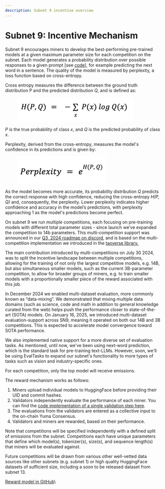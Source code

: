 ```yaml
---
description: Subnet 9 incentive overview
---
```


# Subnet 9: Incentive Mechanism

Subnet 9 encourages miners to develop the best-performing pre-trained models at a given maximum parameter size for each competition on the subnet. Each model generates a probability distribution over possible responses to a given prompt \[see [code](https://github.com/macrocosm-os/pretraining/blob/52962cf006952b9df42488194165225bc1b8d667/pretrain/validation.py#L142)], for example predicting the next word in a sentence. The quality of the model is measured by perplexity, a loss function based on cross-entropy.

Cross entropy measures the difference between the ground truth distribution P and the predicted distribution _Q_, and is defined as:

<figure><img src="../../.gitbook/assets/Screenshot 2025-03-05 at 16.35.16.png" alt="" width="375"><figcaption></figcaption></figure>

_P_ is the true probability of class _x_, and _Q_ is the predicted probability of class _x_.

Perplexity, derived from the cross-entropy, measures the model's confidence in its predictions and is given by:

<figure><img src="../../.gitbook/assets/Screenshot 2025-03-05 at 16.35.21.png" alt="" width="288"><figcaption></figcaption></figure>

As the model becomes more accurate, its probability distribution _Q_ predicts the correct response with high confidence, reducing the cross-entropy _H(P, Q)_ and, consequently, the perplexity. Lower perplexity indicates higher confidence and accuracy in the model’s predictions, with perplexity approaching 1 as the model's predictions become perfect.

On subnet 9 we run multiple competitions, each focusing on pre-training models with different total parameter sizes - since launch we’ve expanded the competition to 14b parameters. This multi-competition support was announced in our [Q3, 2024 roadmap on discord](https://discord.com/channels/799672011265015819/1162768567821930597/1263909939978698773), and is based on the multi-competition implementation we introduced in the [taoverse library.](https://github.com/macrocosm-os/taoverse/tree/main/src/taoverse/model/competition)

The main contribution introduced by multi-competitions on July 30 2024, was to split the incentive landscape between multiple competitions, allowing for the training of not only the largest competitive models, e.g. 14B, but also simultaneous smaller models, such as the current 3B-parameter competition, to allow for broader groups of miners, e.g. to train smaller models with a proportionally smaller piece of the reward associated with this job.



In December 2024 we enabled multi-dataset evaluation, more commonly known as “data-mixing”. We demonstrated that mixing multiple data domains (such as science, code and math in addition to general knowledge curated from the web) helps push the performance closer to state-of-the-art (SOTA) models. On January 16, 2025, we introduced multi-dataset evaluation-support across SN9, meaning it operated on both our 14B and 3B competitions. This is expected to accelerate model convergence toward SOTA performance.

We also implemented native support for a more diverse set of evaluation tasks. As mentioned, until now, we've been using next-word prediction, which is the standard task for pre-training text-LLMs. However, soon, we'll be using EvalTasks to expand our subnet's functionality to more types of tasks such as vision and industry-specific ones.

For each competition, only the top model will receive emissions.&#x20;

The reward mechanism works as follows:

1. Miners upload individual models to HuggingFace before providing their UID and commit hashes.
2. Validators independently evaluate the performance of each miner. You can find the [code implementation of a single validation step here](https://github.com/macrocosm-os/pretraining/blob/52962cf006952b9df42488194165225bc1b8d667/neurons/validator.py#L497).
3. The evaluations from the validators are entered as a collective input to the on-chain Yuma Consensus.
4. Validators and miners are rewarded, based on their performance.

Note that competitions will be specified independently with a defined split of emissions from the subnet. Competitions each have unique parameters that define which model(s), tokenizer(s), size(s), and sequence length(s) that miners will be evaluated against.

Future competitions will be drawn from various other well-vetted data sources like other subnets (e.g. subnet 1) or high quality HuggingFace datasets of sufficient size, including a soon to be released dataset from subnet 13.&#x20;

[Reward model in GitHub](https://github.com/macrocosm-os/pretraining/blob/52962cf006952b9df42488194165225bc1b8d667/pretrain/validation.py#L47)\
